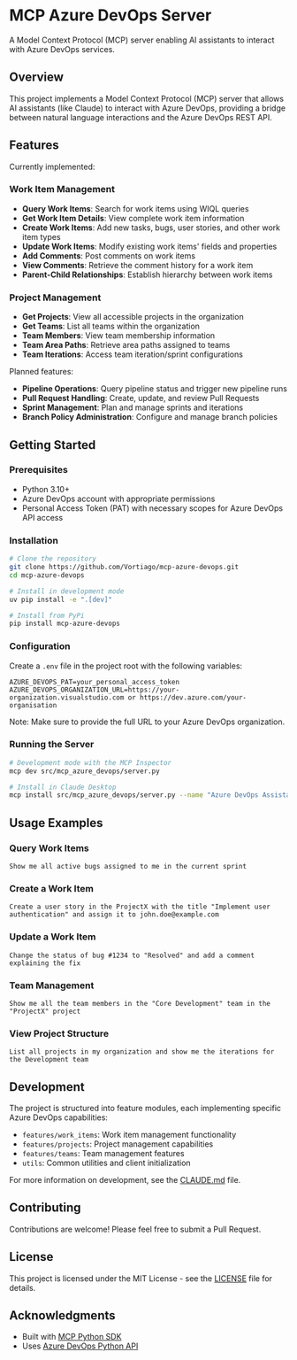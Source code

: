 # MCP Azure DevOps Server

A Model Context Protocol (MCP) server enabling AI assistants to interact with Azure DevOps services.

## Overview

This project implements a Model Context Protocol (MCP) server that allows AI assistants (like Claude) to interact with Azure DevOps, providing a bridge between natural language interactions and the Azure DevOps REST API.

## Features

Currently implemented:

### Work Item Management

- **Query Work Items**: Search for work items using WIQL queries
- **Get Work Item Details**: View complete work item information
- **Create Work Items**: Add new tasks, bugs, user stories, and other work item types
- **Update Work Items**: Modify existing work items' fields and properties
- **Add Comments**: Post comments on work items
- **View Comments**: Retrieve the comment history for a work item
- **Parent-Child Relationships**: Establish hierarchy between work items

### Project Management

- **Get Projects**: View all accessible projects in the organization
- **Get Teams**: List all teams within the organization
- **Team Members**: View team membership information
- **Team Area Paths**: Retrieve area paths assigned to teams
- **Team Iterations**: Access team iteration/sprint configurations

Planned features:

- **Pipeline Operations**: Query pipeline status and trigger new pipeline runs
- **Pull Request Handling**: Create, update, and review Pull Requests
- **Sprint Management**: Plan and manage sprints and iterations
- **Branch Policy Administration**: Configure and manage branch policies

## Getting Started

### Prerequisites

- Python 3.10+
- Azure DevOps account with appropriate permissions
- Personal Access Token (PAT) with necessary scopes for Azure DevOps API access

### Installation

```bash
# Clone the repository
git clone https://github.com/Vortiago/mcp-azure-devops.git
cd mcp-azure-devops

# Install in development mode
uv pip install -e ".[dev]"

# Install from PyPi
pip install mcp-azure-devops
```

### Configuration

Create a `.env` file in the project root with the following variables:

```
AZURE_DEVOPS_PAT=your_personal_access_token
AZURE_DEVOPS_ORGANIZATION_URL=https://your-organization.visualstudio.com or https://dev.azure.com/your-organisation
```

Note: Make sure to provide the full URL to your Azure DevOps organization.

### Running the Server

```bash
# Development mode with the MCP Inspector
mcp dev src/mcp_azure_devops/server.py

# Install in Claude Desktop
mcp install src/mcp_azure_devops/server.py --name "Azure DevOps Assistant"
```

## Usage Examples

### Query Work Items

```
Show me all active bugs assigned to me in the current sprint
```

### Create a Work Item

```
Create a user story in the ProjectX with the title "Implement user authentication" and assign it to john.doe@example.com
```

### Update a Work Item

```
Change the status of bug #1234 to "Resolved" and add a comment explaining the fix
```

### Team Management

```
Show me all the team members in the "Core Development" team in the "ProjectX" project
```

### View Project Structure

```
List all projects in my organization and show me the iterations for the Development team
```

## Development

The project is structured into feature modules, each implementing specific Azure DevOps capabilities:

- `features/work_items`: Work item management functionality
- `features/projects`: Project management capabilities
- `features/teams`: Team management features
- `utils`: Common utilities and client initialization

For more information on development, see the [CLAUDE.md](CLAUDE.md) file.

## Contributing

Contributions are welcome! Please feel free to submit a Pull Request.

## License

This project is licensed under the MIT License - see the [LICENSE](LICENSE) file for details.

## Acknowledgments

- Built with [MCP Python SDK](https://github.com/modelcontextprotocol/python-sdk)
- Uses [Azure DevOps Python API](https://github.com/microsoft/azure-devops-python-api)
